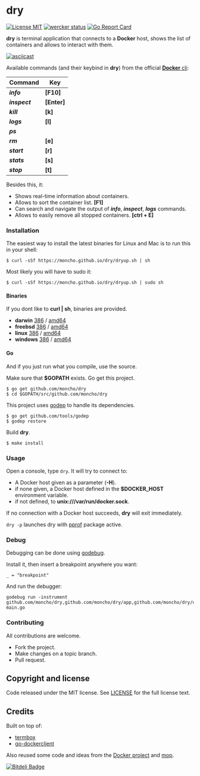 # dry
[![License MIT](https://img.shields.io/badge/license-MIT-lightgrey.svg?style=flat)](https://github.com/moncho/dry#license-mit)
[![wercker status](https://app.wercker.com/status/66c3ab71a46c0c8841f34a526fc23189/s/master "wercker status")](https://app.wercker.com/project/bykey/66c3ab71a46c0c8841f34a526fc23189)
[![Go Report Card](http://goreportcard.com/badge/moncho/dry)](http://goreportcard.com/report/moncho/dry)


**dry** is terminal application that connects to a **Docker** host, shows the list of containers and allows to interact with them.

[![asciicast](https://asciinema.org/a/32898.png)](https://asciinema.org/a/32898?autoplay=1)

Available commands (and their keybind in **dry**) from the official [**Docker** cli](https://docs.docker.com/engine/reference/commandline/cli/):

|Command | Key|
|---|---|
|***info***     | **[F10]**|
|***inspect***  | **[Enter]**|
|***kill***     | **[k]**|
|***logs***     | **[l]**|
|***ps***       ||
|***rm***       | **[e]**|
|***start***    | **[r]**|
|***stats***    | **[s]**|
|***stop***     | **[t]**|

Besides this, it:

* Shows real-time information about containers.
* Allows to sort the container list. **[F1]**
* Can search and navigate the output of ***info***, ***inspect***, ***logs*** commands.  
* Allows to easily remove all stopped containers. **[ctrl + E]**

### Installation

The easiest way to install the latest binaries for Linux and Mac is to run this in your shell:

```
$ curl -sSf https://moncho.github.io/dry/dryup.sh | sh
```

Most likely you will have to sudo it:

```
$ curl -sSf https://moncho.github.io/dry/dryup.sh | sudo sh
```

#### Binaries

If you dont like to **curl | sh**, binaries are provided.

- **darwin** [386](https://github.com/moncho/dry/releases/download/v0.3-beta.9/dry-darwin-386) / [amd64](https://github.com/moncho/dry/releases/download/v0.3-beta.9/dry-darwin-amd64)
- **freebsd** [386](https://github.com/moncho/dry/releases/download/v0.3-beta.9/dry-freebsd-386) / [amd64](https://github.com/moncho/dry/releases/download/v0.3-beta.9/dry-freebsd-amd64)
- **linux** [386](https://github.com/moncho/dry/releases/download/v0.3-beta.9/dry-linux-386) / [amd64](https://github.com/moncho/dry/releases/download/v0.3-beta.9/dry-linux-amd64)
- **windows** [386](https://github.com/moncho/dry/releases/download/v0.3-beta.9/dry-windows-386) / [amd64](https://github.com/moncho/dry/releases/download/v0.3-beta.9/dry-windows-amd64)

#### Go

And if you just run what you compile, use the source.

Make sure that **$GOPATH** exists. Go get this project.
```
$ go get github.com/moncho/dry
$ cd $GOPATH/src/github.com/moncho/dry
```
This project uses [godep](https://github.com/tools/godep) to handle its dependencies.
```
$ go get github.com/tools/godep
$ godep restore
```
Build **dry**.
```
$ make install
```

### Usage

Open a console, type ```dry```. It will try to connect to:
* A Docker host given as a parameter (**-H**).
* if none given, a Docker host defined in the **$DOCKER_HOST** environment variable.
* if not defined, to **unix:///var/run/docker.sock**.

If no connection with a Docker host succeeds, **dry** will exit immediately.

```dry -p``` launches dry with [pprof](https://golang.org/pkg/net/http/pprof/) package active.

### Debug

Debugging can be done using [godebug](https://github.com/mailgun/godebug).

Install it, then insert a breakpoint anywhere you want:
```
_ = "breakpoint"
```
And run the debugger:
```
godebug run -instrument github.com/moncho/dry,github.com/moncho/dry/app,github.com/moncho/dry/docker,github.com/moncho/dry/ui,github.com/moncho/dry/appui main.go
```
### Contributing
All contributions are welcome.

* Fork the project.
* Make changes on a topic branch.
* Pull request.

## Copyright and license

Code released under the MIT license. See
[LICENSE](https://github.com/moncho/dry/blob/master/LICENSE) for the full license text.

## Credits

Built on top of:
* [termbox](https://github.com/nsf/termbox-go)
* [go-dockerclient](https://github.com/fsouza/go-dockerclient)

Also reused some code and ideas from the [Docker project](https://github.com/docker/docker) and [mop](https://github.com/michaeldv/mop).


[![Bitdeli Badge](https://d2weczhvl823v0.cloudfront.net/moncho/dry/trend.png)](https://bitdeli.com/free "Bitdeli Badge")
